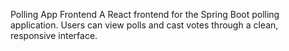 Polling App Frontend
A React frontend for the Spring Boot polling application. Users can view polls and cast votes through a clean, responsive interface.
